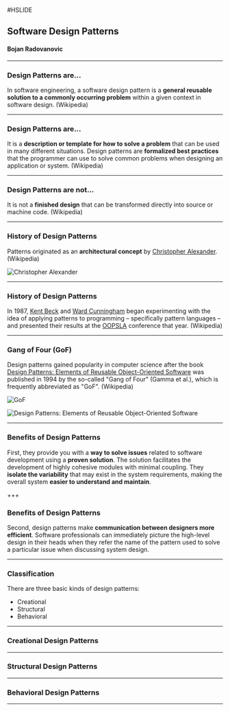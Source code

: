 #HSLIDE

## Software Design Patterns
#### Bojan Radovanovic

---

### Design Patterns are...

In software engineering, a software design pattern is a **general reusable solution to a commonly occurring problem** within a given context in software design. (Wikipedia)

---

### Design Patterns are...

It is a **description or template for how to solve a problem** that can be used in many different situations. Design patterns are **formalized best practices** that the programmer can use to solve common problems when designing an application or system. (Wikipedia)

---

### Design Patterns are not...

It is not a **finished design** that can be transformed directly into source or machine code. (Wikipedia)

---

### History of Design Patterns

Patterns originated as an **architectural concept** by [Christopher Alexander](https://en.wikipedia.org/wiki/Christopher_Alexander). (Wikipedia)

![Christopher Alexander](https://qph.ec.quoracdn.net/main-qimg-67fdf1509c381971a4c1816dfdfaf251.webp)

---

### History of Design Patterns

In 1987, [Kent Beck](https://en.wikipedia.org/wiki/Kent_Beck) and [Ward Cunningham](https://en.wikipedia.org/wiki/Ward_Cunningham) began experimenting with the idea of applying patterns to programming – specifically pattern languages – and presented their results at the [OOPSLA](https://en.wikipedia.org/wiki/OOPSLA) conference that year. (Wikipedia)

---

### Gang of Four (GoF)

Design patterns gained popularity in computer science after the book [Design Patterns: Elements of Reusable Object-Oriented Software](https://en.wikipedia.org/wiki/Design_Patterns_(book)) was published in 1994 by the so-called "Gang of Four" (Gamma et al.), which is frequently abbreviated as "GoF". (Wikipedia)

![GoF](https://qph.ec.quoracdn.net/main-qimg-31cfec54edf396a5f0f526e823edb2e7.webp)

![Design Patterns: Elements of Reusable Object-Oriented Software](http://t1.gstatic.com/images?q=tbn:ANd9GcQXPvz_wKKzK4Ixww0SlEJ_xF9bU8bsWMEU0BJOf2W4_eJ1eYa-)

---

### Benefits of Design Patterns

First, they provide you with a **way to solve issues** related to software development using a **proven solution**. The solution facilitates the development of highly cohesive modules with minimal coupling. They **isolate the variability** that may exist in the system requirements, making the overall system **easier to understand and maintain**.

+++

### Benefits of Design Patterns

Second, design patterns make **communication between designers more efficient**. Software professionals can immediately picture the high-level design in their heads when they refer the name of the pattern used to solve a particular issue when discussing system design.

---

### Classification

There are three basic kinds of design patterns:
* Creational
* Structural
* Behavioral

---

### Creational Design Patterns

---

### Structural Design Patterns

---

### Behavioral Design Patterns

---
